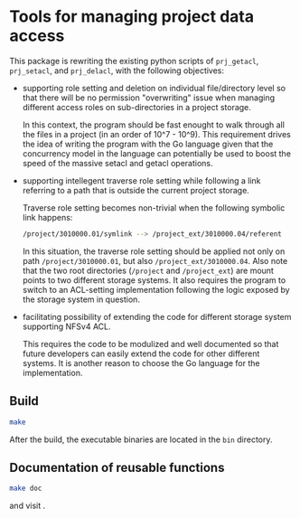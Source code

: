 # Tools for managing project data access

This package is rewriting the existing python scripts of `prj_getacl`, `prj_setacl`, and `prj_delacl`, with the following objectives:

* supporting role setting and deletion on individual file/directory level so that there will be no permission "overwriting" issue when managing different access roles on sub-directories in a project storage.

  In this context, the program should be fast enought to walk through all the files in a project (in an order of 10^7 - 10^9). This requirement drives the idea of writing the program with the Go language given that the concurrency model in the language can potentially be used to boost the speed of the massive setacl and getacl operations.

* supporting intellegent traverse role setting while following a link referring to a path that is outside the current project storage.

  Traverse role setting becomes non-trivial when the following symbolic link happens:
  
  ```bash
  /project/3010000.01/symlink --> /project_ext/3010000.04/referent
  ```
  
  In this situation, the traverse role setting should be applied not only on path `/project/3010000.01`, but also `/project_ext/3010000.04`.  Also note that the two root directories (`/project` and `/project_ext`) are mount points to two different storage systems.  It also requires the program to switch to an ACL-setting implementation following the logic exposed by the storage system in question.
  
* facilitating possibility of extending the code for different storage system supporting NFSv4 ACL.

  This requires the code to be modulized and well documented so that future developers can easily extend the code for other different systems.  It is another reason to choose the Go language for the implementation.

## Build

```bash
make
```

After the build, the executable binaries are located in the `bin` directory.

## Documentation of reusable functions

```bash
make doc
```

and visit [](http://localhost:6060/pkg/dccn.nl).
